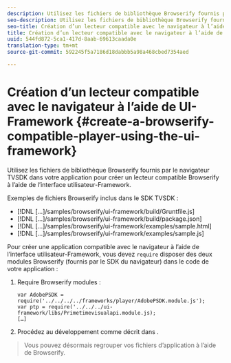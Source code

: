 ```yaml
---
description: Utilisez les fichiers de bibliothèque Browserify fournis par le navigateur TVSDK dans votre application pour créer un lecteur compatible Browserify à l’aide de l’interface utilisateur-Framework.
seo-description: Utilisez les fichiers de bibliothèque Browserify fournis par le navigateur TVSDK dans votre application pour créer un lecteur compatible Browserify à l’aide de l’interface utilisateur-Framework.
seo-title: Création d’un lecteur compatible avec le navigateur à l’aide de UI-Framework
title: Création d’un lecteur compatible avec le navigateur à l’aide de UI-Framework
uuid: 544fd872-5ca1-417d-8aab-69613caada0e
translation-type: tm+mt
source-git-commit: 592245f5a7186d18dabbb5a98a468cbed7354aed

---
```



# Création d’un lecteur compatible avec le navigateur à l’aide de UI-Framework {#create-a-browserify-compatible-player-using-the-ui-framework}

Utilisez les fichiers de bibliothèque Browserify fournis par le navigateur TVSDK dans votre application pour créer un lecteur compatible Browserify à l’aide de l’interface utilisateur-Framework.

Exemples de fichiers Browserify inclus dans le SDK TVSDK :

* [!DNL [...]/samples/browserify/ui-framework/build/Gruntfile.js]
* [!DNL [...]/samples/browserify/ui-framework/build/package.json]
* [!DNL [...]/samples/browserify/ui-framework/examples/sample.html]
* [!DNL [...]/samples/browserify/ui-framework/examples/sample.js]

Pour créer une application compatible avec le navigateur à l’aide de l’interface utilisateur-Framework, vous devez `require` disposer des deux modules Browserify (fournis par le SDK du navigateur) dans le code de votre application :

1. Require Browserify modules :

   ```
   var AdobePSDK = require('../../../../frameworks/player/AdobePSDK.module.js');  
   var ptp = require('../../../ui-framework/libs/Primetimevisualapi.module.js);  
   […]
   ```

1. Procédez au développement comme décrit dans [](../../../browser-tvsdk-2.4/getting-started/c-psdk-browser-tvsdk-2.4-create-a-basic-player/t-psdk-browser-tvsdk-2.4-create-basic-player-uif.md).
>Vous pouvez désormais regrouper vos fichiers d’application à l’aide de Browserify.
